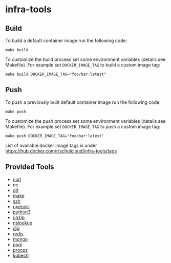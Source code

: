 # infra-tools

## Build

To build a default container image run the following code:
```
make build
```

To customize the build process set some environment variables (details see
Makefile). For example set `DOCKER_IMAGE_TAG` to build a custom image tag:
```
make build DOCKER_IMAGE_TAG="foo/bar:latest"
```

## Push

To push a previously built default container image run the following code:
```
make push
```

To customize the push process set some environment variables (details see
Makefile). For example set `DOCKER_IMAGE_TAG` to push a custom image tag:
```
make push DOCKER_IMAGE_TAG="foo/bar:latest"
```

List of available docker image tags is under https://hub.docker.com/r/schulcloud/infra-tools/tags

## Provided Tools
* [curl](https://curl.haxx.se/docs/manpage.html)
* [nc](https://man.openbsd.org/nc.1)
* [git](https://git-scm.com/docs/git)
* [make](https://www.gnu.org/software/make/manual/make.html)
* [ssh](https://man.openbsd.org/ssh)
* [openssl](https://www.openssl.org/docs/man1.1.1/man1/)
* [python3](https://docs.python.org/3/)
* [unzip](https://linux.die.net/man/1/unzip)
* [nslookup](https://linux.die.net/man/1/nslookup)
* [dig](https://linux.die.net/man/1/dig)
* [redis](https://redis.io/topics/rediscli)
* [mongo](https://docs.mongodb.com/manual/reference/program/mongo/)
* [psql](https://www.postgresql.org/docs/9.0/app-psql.html)
* [procps](https://man7.org/linux/man-pages/man1/procps.1.html)
* [kubectl](https://kubernetes.io/docs/reference/kubectl/overview/)
